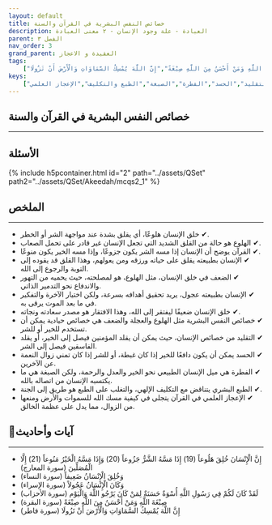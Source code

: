 ```yaml
---
layout: default
title: خصائص النفس البشرية في القرآن والسنة
description: العبادة - علة وجود الإنسان - ٢ معنى العبادة
parent: الفصل ٣
nav_order: 3
grand_parent: العقيدة و الاعجاز
tags: 
    ["إِنَّ الْإِنْسَانَ خُلِقَ هَلُوعاً (19) إِذَا مَسَّهُ الشَّرُّ جَزُوعاً (20) وَإِذَا مَسَّهُ الْخَيْرُ مَنُوعاً (21) إِلَّا الْمُصَلِّينَ","وَخُلِقَ الْإِنْسَانُ ضَعِيفاً","وَكَانَ الْإِنْسَانُ عَجُولاً","لَقَدْ كَانَ لَكُمْ فِي رَسُولِ اللَّهِ أُسْوَةٌ حَسَنَةٌ لِمَنْ كَانَ يَرْجُو اللَّهَ وَالْيَوْم","صِبْغَةَ اللَّهِ وَمَنْ أَحْسَنُ مِنَ اللَّهِ صِبْغَةً","إِنَّ اللَّهَ يُمْسِكُ السَّمَاوَاتِ وَالْأَرْضَ أَنْ تَزُولَا"]
keys:
    ["الهَلَع","الضعف البشري","العجلة","التقليد","الحسد","الفطرة","الصبغة","الطبع والتكليف","الإعجاز العلمي"]
---
```

## ‏خصائص النفس البشرية في القرآن والسنة
***
## الأسئلة 
{% include h5pcontainer.html id="2" path="../assets/QSet" path2="../assets/QSet/Akeedah/mcqs2_1" %}
## الملخص
***
- ‏✔ خلق الإنسان هلوعًا، أي يقلق بشدة عند مواجهة الشر أو الخطر. 
- ‏✔ الهلوع هو حالة من القلق الشديد التي تجعل الإنسان غير قادر على تحمل الصعاب. 
- ‏✔ القرآن يوضح أن الإنسان إذا مسه الشر يكون جزوعًا، وإذا مسه الخير يكون منوعًا. 
- ‏✔ الإنسان بطبيعته يقلق على حياته ورزقه ومن يعولهم، وهذا القلق قد يقوده إلى التوبة والرجوع إلى الله. 
- ‏✔ الضعف في خلق الإنسان، مثل الهلوع، هو لمصلحته، حيث يحميه من التهور والاندفاع نحو التدمير الذاتي. 
- ‏✔ الإنسان بطبيعته عجول، يريد تحقيق أهدافه بسرعة، ولكن اختيار الآخرة والتفكير في ما بعد الموت يرقى به. 
- ‏✔ خلق الإنسان ضعيفًا ليفتقر إلى الله، وهذا الافتقار هو مصدر سعادته ونجاته. 
- ‏✔ خصائص النفس البشرية مثل الهلوع والعجلة والضعف هي خصائص حيادية يمكن أن تستخدم للخير أو للشر. 
- ‏✔ التقليد من خصائص الإنسان، حيث يمكن أن يقلد المؤمنين فيصل إلى الخير، أو يقلد الفاسقين فيصل إلى الشر. 
- ‏✔ الحسد يمكن أن يكون دافعًا للخير إذا كان غبطة، أو للشر إذا كان تمني زوال النعمة عن الآخرين. 
- ‏✔ الفطرة هي ميل الإنسان الطبيعي نحو الخير والعدل والرحمة، ولكن الصبغة هي ما يكتسبه الإنسان من اتصاله بالله. 
- ‏✔ الطبع البشري يتناقض مع التكليف الإلهي، والتغلب على الطبع هو طريق إلى الجنة. 
- ‏✔ الإعجاز العلمي في القرآن يتجلى في كيفية مسك الله للسموات والأرض ومنعها من الزوال، مما يدل على عظمة الخالق. 

## 📜آيات وأحاديث
***
- ‏إِنَّ الْإِنْسَانَ خُلِقَ هَلُوعاً (19) إِذَا مَسَّهُ الشَّرُّ جَزُوعاً (20) وَإِذَا مَسَّهُ الْخَيْرُ مَنُوعاً (21) إِلَّا الْمُصَلِّينَ (سورة المعارج)
- ‏وَخُلِقَ الْإِنْسَانُ ضَعِيفاً (سورة النساء)
- ‏وَكَانَ الْإِنْسَانُ عَجُولاً (سورة الإسراء)
- ‏لَقَدْ كَانَ لَكُمْ فِي رَسُولِ اللَّهِ أُسْوَةٌ حَسَنَةٌ لِمَنْ كَانَ يَرْجُو اللَّهَ وَالْيَوْم (سورة الأحزاب)
- ‏صِبْغَةَ اللَّهِ وَمَنْ أَحْسَنُ مِنَ اللَّهِ صِبْغَةً (سورة البقرة)
- ‏إِنَّ اللَّهَ يُمْسِكُ السَّمَاوَاتِ وَالْأَرْضَ أَنْ تَزُولَا (سورة فاطر)

